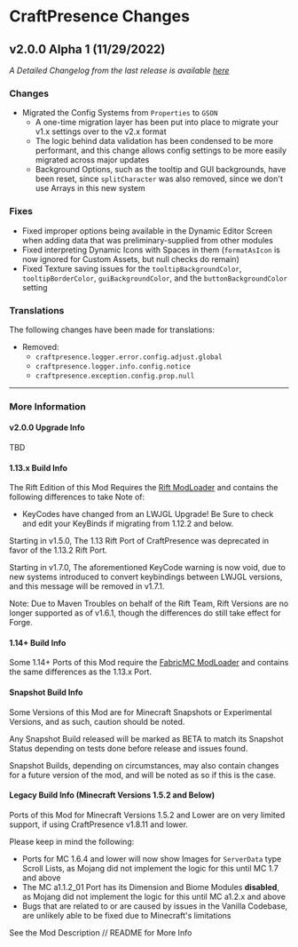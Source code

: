 # CraftPresence Changes

## v2.0.0 Alpha 1 (11/29/2022)

_A Detailed Changelog from the last release is
available [here](https://gitlab.com/CDAGaming/CraftPresence/-/compare/release%2Fv1.9.5...release%2Fv2.0.0+Alpha.1)_

### Changes

* Migrated the Config Systems from `Properties` to `GSON`
    * A one-time migration layer has been put into place to migrate your v1.x settings over to the v2.x format
    * The logic behind data validation has been condensed to be more performant, and this change allows config settings
      to be more easily migrated across major updates
    * Background Options, such as the tooltip and GUI backgrounds, have been reset, since `splitCharacter` was also
      removed, since we don't use Arrays in this new system

### Fixes

* Fixed improper options being available in the Dynamic Editor Screen when adding data that was preliminary-supplied
  from other modules
* Fixed interpreting Dynamic Icons with Spaces in them (`formatAsIcon` is now ignored for Custom Assets, but null checks
  do remain)
* Fixed Texture saving issues for the `tooltipBackgroundColor`, `tooltipBorderColor`, `guiBackgroundColor`, and
  the `buttonBackgroundColor` setting

### Translations

The following changes have been made for translations:

* Removed:
    * `craftpresence.logger.error.config.adjust.global`
    * `craftpresence.logger.info.config.notice`
    * `craftpresence.exception.config.prop.null`

___

### More Information

#### v2.0.0 Upgrade Info

TBD

#### 1.13.x Build Info

The Rift Edition of this Mod Requires the [Rift ModLoader](https://www.curseforge.com/minecraft/mc-mods/rift) and
contains the following differences to take Note of:

* KeyCodes have changed from an LWJGL Upgrade! Be Sure to check and edit your KeyBinds if migrating from 1.12.2 and
  below.

Starting in v1.5.0, The 1.13 Rift Port of CraftPresence was deprecated in favor of the 1.13.2 Rift Port.

Starting in v1.7.0, The aforementioned KeyCode warning is now void, due to new systems introduced to convert keybindings
between LWJGL versions, and this message will be removed in v1.7.1.

Note: Due to Maven Troubles on behalf of the Rift Team, Rift Versions are no longer supported as of v1.6.1, though the
differences do still take effect for Forge.

#### 1.14+ Build Info

Some 1.14+ Ports of this Mod require the [FabricMC ModLoader](https://www.curseforge.com/minecraft/mc-mods/fabric-api)
and contains the same differences as the 1.13.x Port.

#### Snapshot Build Info

Some Versions of this Mod are for Minecraft Snapshots or Experimental Versions, and as such, caution should be noted.

Any Snapshot Build released will be marked as BETA to match its Snapshot Status depending on tests done before release
and issues found.

Snapshot Builds, depending on circumstances, may also contain changes for a future version of the mod, and will be noted
as so if this is the case.

#### Legacy Build Info (Minecraft Versions 1.5.2 and Below)

Ports of this Mod for Minecraft Versions 1.5.2 and Lower are on very limited support, if using CraftPresence v1.8.11 and
lower.

Please keep in mind the following:

* Ports for MC 1.6.4 and lower will now show Images for `ServerData` type Scroll Lists, as Mojang did not implement the
  logic for this until MC 1.7 and above
* The MC a1.1.2_01 Port has its Dimension and Biome Modules **disabled**, as Mojang did not implement the logic for this
  until MC a1.2.x and above
* Bugs that are related to or are caused by issues in the Vanilla Codebase, are unlikely able to be fixed due to
  Minecraft's limitations

See the Mod Description // README for More Info

